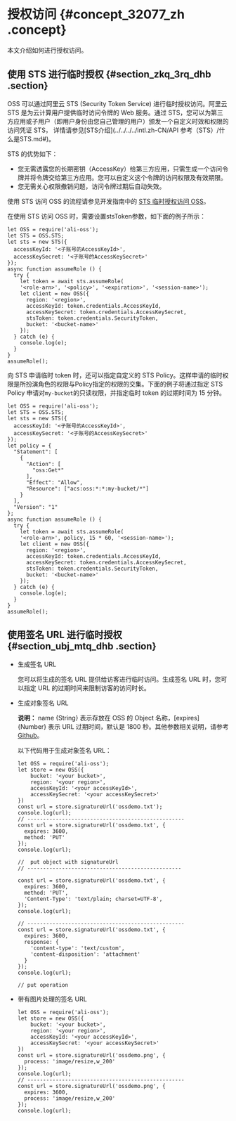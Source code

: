 # 授权访问 {#concept_32077_zh .concept}

本文介绍如何进行授权访问。

## 使用 STS 进行临时授权 {#section_zkq_3rq_dhb .section}

OSS 可以通过阿里云 STS \(Security Token Service\) 进行临时授权访问。阿里云 STS 是为云计算用户提供临时访问令牌的 Web 服务。通过 STS，您可以为第三方应用或子用户（即用户身份由您自己管理的用户）颁发一个自定义时效和权限的访问凭证 STS， 详情请参见[STS介绍](../../../../intl.zh-CN/API 参考（STS）/什么是STS.md#)。

STS 的优势如下：

-   您无需透露您的长期密钥（AccessKey）给第三方应用，只需生成一个访问令牌并将令牌交给第三方应用。您可以自定义这个令牌的访问权限及有效期限。
-   您无需关心权限撤销问题，访问令牌过期后自动失效。

使用 STS 访问 OSS 的流程请参见开发指南中的 [STS 临时授权访问 OSS](../../../../intl.zh-CN/开发指南/身份认证/STS临时授权访问OSS.md#)。

在使用 STS 访问 OSS 时，需要设置stsToken参数，如下面的例子所示：

``` {#codeblock_27c_otx_czk}
let OSS = require('ali-oss');
let STS = OSS.STS;
let sts = new STS({
  accessKeyId: '<子账号的AccessKeyId>',
  accessKeySecret: '<子账号的AccessKeySecret>'
});
async function assumeRole () {
  try {
    let token = await sts.assumeRole(
    '<role-arn>', '<policy>', '<expiration>', '<session-name>');
    let client = new OSS({
      region: '<region>',
      accessKeyId: token.credentials.AccessKeyId,
      accessKeySecret: token.credentials.AccessKeySecret,
      stsToken: token.credentials.SecurityToken,
      bucket: '<bucket-name>'
    });
  } catch (e) {
    console.log(e);
  }
}
assumeRole();
```

向 STS 申请临时 token 时，还可以指定自定义的 STS Policy。这样申请的临时权限是所扮演角色的权限与Policy指定的权限的交集。下面的例子将通过指定 STS Policy 申请对`my-bucket`的只读权限，并指定临时 token 的过期时间为 15 分钟。

``` {#codeblock_4ih_k66_yjy}
let OSS = require('ali-oss');
let STS = OSS.STS;
let sts = new STS({
  accessKeyId: '<子账号的AccessKeyId>',
  accessKeySecret: '<子账号的AccessKeySecret>'
});
let policy = {
  "Statement": [
    {
      "Action": [
        "oss:Get*"
      ],
      "Effect": "Allow",
      "Resource": ["acs:oss:*:*:my-bucket/*"]
    }
  ],
  "Version": "1"
};
async function assumeRole () {
  try {
    let token = await sts.assumeRole(
    '<role-arn>', policy, 15 * 60, '<session-name>');
    let client = new OSS({
      region: '<region>',
      accessKeyId: token.credentials.AccessKeyId,
      accessKeySecret: token.credentials.AccessKeySecret,
      stsToken: token.credentials.SecurityToken,
      bucket: '<bucket-name>'
    });
  } catch (e) {
    console.log(e);
  }
}
assumeRole();
```

## 使用签名 URL 进行临时授权 {#section_ubj_mtq_dhb .section}

-   生成签名 URL

    您可以将生成的签名 URL 提供给访客进行临时访问。生成签名 URL 时，您可以指定 URL 的过期时间来限制访客的访问时长。

-   生成对象签名 URL

    **说明：** name \{String\} 表示存放在 OSS 的 Object 名称，\[expires\] \{Number\} 表示 URL 过期时间，默认是 1800 秒。其他参数相关说明，请参考[Github](https://github.com/ali-sdk/ali-oss#signatureurlname-options)。

    以下代码用于生成对象签名 URL：

    ``` {#codeblock_7fd_ak7_jnh}
    let OSS = require('ali-oss');
    let store = new OSS({
        bucket: '<your bucket>',
        region: '<your region>',
        accessKeyId: '<your accessKeyId>',
        accessKeySecret: '<your accessKeySecret>'
    })
    const url = store.signatureUrl('ossdemo.txt');
    console.log(url);
    // --------------------------------------------------
    const url = store.signatureUrl('ossdemo.txt', {
      expires: 3600,
      method: 'PUT'
    });
    console.log(url);
    
    //  put object with signatureUrl
    // -------------------------------------------------
    
    const url = store.signatureUrl('ossdemo.txt', {
      expires: 3600,
      method: 'PUT',
      'Content-Type': 'text/plain; charset=UTF-8',
    });
    console.log(url);
    
    // --------------------------------------------------
    const url = store.signatureUrl('ossdemo.txt', {
      expires: 3600,
      response: {
        'content-type': 'text/custom',
        'content-disposition': 'attachment'
      }
    });
    console.log(url);
    
    // put operation
    ```

-   带有图片处理的签名 URL

    ``` {#codeblock_rqr_p1j_zfa}
    let OSS = require('ali-oss');
    let store = new OSS({
        bucket: '<your bucket>',
        region: '<your region>',
        accessKeyId: '<your accessKeyId>',
        accessKeySecret: '<your accessKeySecret>'
    })
    const url = store.signatureUrl('ossdemo.png', {
      process: 'image/resize,w_200'
    });
    console.log(url);
    // --------------------------------------------------
    const url = store.signatureUrl('ossdemo.png', {
      expires: 3600,
      process: 'image/resize,w_200'
    });
    console.log(url);
    ```


